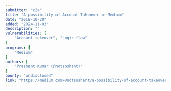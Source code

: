```yaml
---
submitter: "c2a"
title: "A possibility of Account Takeover in Medium"
date: "2018-10-20"
added: "2024-11-03"
description: ""
vulnerabilities: [
    "Account takeover", "Logic flaw"
]
programs: [
    "Medium"
]
authors: [
    "Prashant Kumar (@notsoshant)"
]
bounty: "undisclosed"
link: "https://medium.com/@notsoshant/a-possibility-of-account-takeover-in-medium-8d950e547639"
---
```




